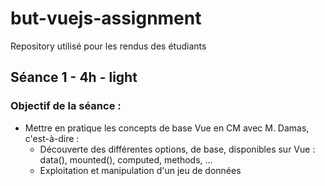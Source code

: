 # but-vuejs-assignment
Repository utilisé pour les rendus des étudiants

## Séance 1 - 4h - light

### Objectif de la séance :
* Mettre en pratique les concepts de base Vue en CM avec M. Damas, c'est-à-dire :
  * Découverte des différentes options, de base, disponibles sur Vue : data(), mounted(), computed, methods, ...
  * Exploitation et manipulation d'un jeu de données
